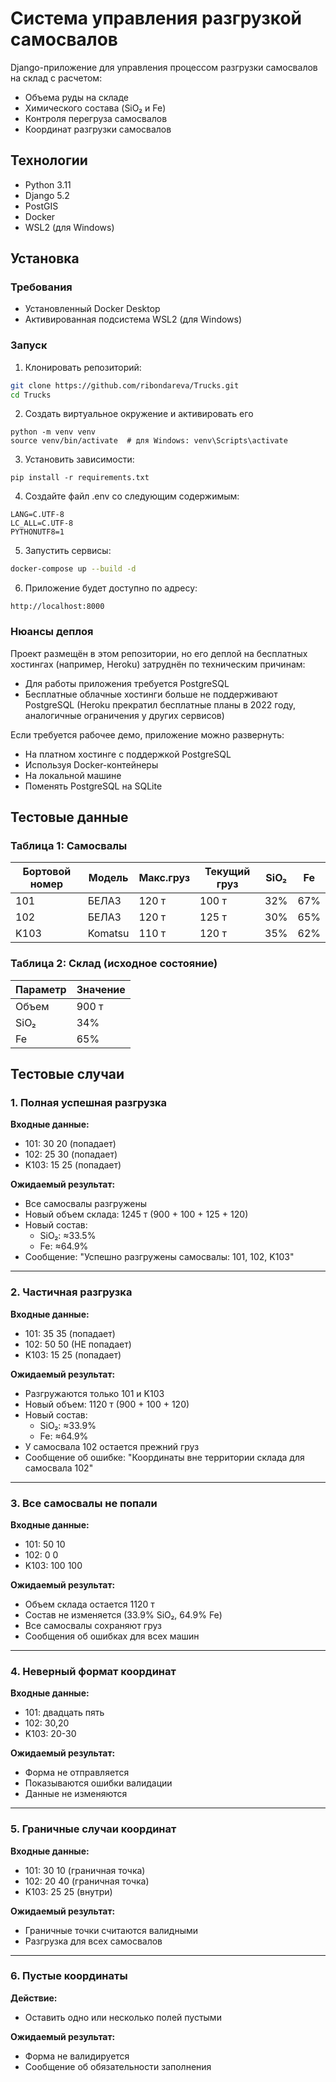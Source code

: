 # Система управления разгрузкой самосвалов

Django-приложение для управления процессом разгрузки самосвалов на склад с расчетом:
- Объема руды на складе
- Химического состава (SiO₂ и Fe)
- Контроля перегруза самосвалов
- Координат разгрузки самосвалов

## Технологии
- Python 3.11
- Django 5.2
- PostGIS
- Docker
- WSL2 (для Windows)

## Установка

### Требования
- Установленный Docker Desktop
- Активированная подсистема WSL2 (для Windows)

### Запуск
1. Клонировать репозиторий:
```bash
git clone https://github.com/ribondareva/Trucks.git
cd Trucks
```
2. Создать виртуальное окружение и активировать его
```
python -m venv venv
source venv/bin/activate  # для Windows: venv\Scripts\activate
```
3. Установить зависимости:
```
pip install -r requirements.txt
```
4. Создайте файл .env со следующим содержимым:
```
LANG=C.UTF-8
LC_ALL=C.UTF-8
PYTHONUTF8=1
```
5. Запустить сервисы:
```bash
docker-compose up --build -d
```
6. Приложение будет доступно по адресу:
```
http://localhost:8000
```
### Нюансы деплоя

Проект размещён в этом репозитории, но его деплой на бесплатных хостингах (например, Heroku) 
затруднён по техническим причинам:

- Для работы приложения требуется PostgreSQL
- Бесплатные облачные хостинги больше не поддерживают PostgreSQL 
  (Heroku прекратил бесплатные планы в 2022 году, аналогичные ограничения у других сервисов)
  
Если требуется рабочее демо, приложение можно развернуть:
- На платном хостинге с поддержкой PostgreSQL
- Используя Docker-контейнеры
- На локальной машине
- Поменять PostgreSQL на SQLite
  
## Тестовые данные
### Таблица 1: Самосвалы

| Бортовой номер | Модель  | Макс.груз | Текущий груз | SiO₂ | Fe  |
|----------------|---------|-----------|--------------|------|-----|
| 101            | БЕЛАЗ   | 120 т     | 100 т        | 32%  | 67% |
| 102            | БЕЛАЗ   | 120 т     | 125 т        | 30%  | 65% |
| K103           | Komatsu | 110 т     | 120 т        | 35%  | 62% |

### Таблица 2: Склад (исходное состояние)

| Параметр    | Значение |
|-------------|----------|
| Объем       | 900 т    |
| SiO₂        | 34%      |
| Fe          | 65%      |

## Тестовые случаи
### 1. Полная успешная разгрузка
**Входные данные:**
- 101: 30 20 (попадает)
- 102: 25 30 (попадает)
- K103: 15 25 (попадает)

**Ожидаемый результат:**
- Все самосвалы разгружены
- Новый объем склада: 1245 т (900 + 100 + 125 + 120)
- Новый состав:
  - SiO₂: ≈33.5%
  - Fe: ≈64.9%
- Сообщение: "Успешно разгружены самосвалы: 101, 102, K103"

---

### 2. Частичная разгрузка
**Входные данные:**
- 101: 35 35 (попадает)
- 102: 50 50 (НЕ попадает)
- K103: 15 25 (попадает)

**Ожидаемый результат:**
- Разгружаются только 101 и K103
- Новый объем: 1120 т (900 + 100 + 120)
- Новый состав:
  - SiO₂: ≈33.9%
  - Fe: ≈64.9%
- У самосвала 102 остается прежний груз
- Сообщение об ошибке: "Координаты вне территории склада для самосвала 102"

---

### 3. Все самосвалы не попали
**Входные данные:**
- 101: 50 10
- 102: 0 0
- K103: 100 100

**Ожидаемый результат:**
- Объем склада остается 1120 т
- Состав не изменяется (33.9% SiO₂, 64.9% Fe)
- Все самосвалы сохраняют груз
- Сообщения об ошибках для всех машин

---

### 4. Неверный формат координат
**Входные данные:**
- 101: двадцать пять
- 102: 30,20
- K103: 20-30

**Ожидаемый результат:**
- Форма не отправляется
- Показываются ошибки валидации
- Данные не изменяются

---

### 5. Граничные случаи координат
**Входные данные:**
- 101: 30 10 (граничная точка)
- 102: 20 40 (граничная точка)
- K103: 25 25 (внутри)

**Ожидаемый результат:**
- Граничные точки считаются валидными
- Разгрузка для всех самосвалов

---

### 6. Пустые координаты
**Действие:**
- Оставить одно или несколько полей пустыми

**Ожидаемый результат:**
- Форма не валидируется
- Сообщение об обязательности заполнения
